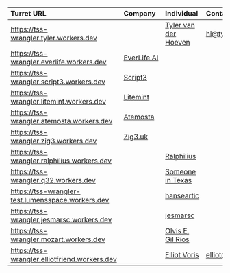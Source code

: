 | Turret URL | Company | Individual | Contact |
| :- | :- | :- | :- |
| https://tss-wrangler.tyler.workers.dev |  | [Tyler van der Hoeven](https://tyvdh.com/) | hi@tyvdh.com |
| https://tss-wrangler.everlife.workers.dev | [EverLife.AI](https://everlife.ai/) |  |  |
| https://tss-wrangler.script3.workers.dev | [Script3](https://www.script3.io/) |  |  |
| https://tss-wrangler.litemint.workers.dev | [Litemint](https://litemint.io/) |  |  |
| https://tss-wrangler.atemosta.workers.dev | [Atemosta](https://atemosta.com/) |  |  |
| https://tss-wrangler.zig3.workers.dev | [Zig3.uk](https://zig3.uk/) |  |  |
| https://tss-wrangler.ralphilius.workers.dev |  | [Ralphilius](https://github.com/ralphilius) |  |
| https://tss-wrangler.q32.workers.dev |  | [Someone in Texas](https://twitter.com/a_tx_person) |  |
| https://tss-wrangler-test.lumensspace.workers.dev |  | [hanseartic](https://github.com/hanseartic) |  |
| https://tss-wrangler.jesmarsc.workers.dev |  | [jesmarsc](https://github.com/jesmarsc) |  |
| https://tss-wrangler.mozart.workers.dev |  | [Olvis E. Gil Ríos](https://github.com/Olvisgil) |  |
| https://tss-wrangler.elliotfriend.workers.dev |  | [Elliot Voris](https://github.com/elliotfriend) | elliot@voris.me |
